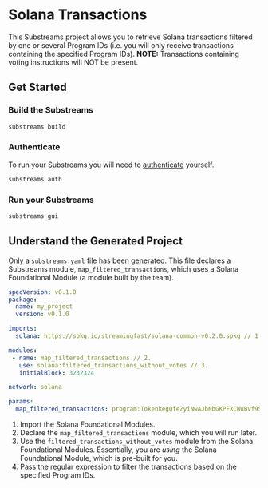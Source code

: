 # Solana Transactions

This Substreams project allows you to retrieve Solana transactions filtered by one or several Program IDs (i.e. you will only receive transactions containing the specified Program IDs).
**NOTE:** Transactions containing voting instructions will NOT be present.

## Get Started


### Build the Substreams

```bash
substreams build
```

### Authenticate

To run your Substreams you will need to [authenticate](https://substreams.streamingfast.io/documentation/consume/authentication) yourself.

```bash
substreams auth
```

### Run your Substreams

```bash
substreams gui
```

## Understand the Generated Project

Only a `substreams.yaml` file has been generated. This file declares a Substreams module, `map_filtered_transactions`, which uses a Solana Foundational Module (a module built by the team).

```yaml
specVersion: v0.1.0
package:
  name: my_project
  version: v0.1.0

imports:
  solana: https://spkg.io/streamingfast/solana-common-v0.2.0.spkg // 1.

modules:
 - name: map_filtered_transactions // 2.
   use: solana:filtered_transactions_without_votes // 3.
   initialBlock: 3232324

network: solana

params:
  map_filtered_transactions: program:TokenkegQfeZyiNwAJbNbGKPFXCWuBvf9Ss623VQ5DA // 4.
```
1. Import the Solana Foundational Modules.
2. Declare the `map_filtered_transactions` module, which you will run later.
3. Use the `filtered_transactions_without_votes` module from the Solana Foundational Modules.
Essentially, you are _using_ the Solana Foundational Module, which is pre-built for you.
4. Pass the regular expression to filter the transactions based on the specified Program IDs.
